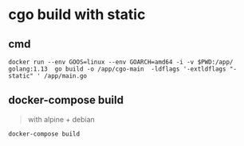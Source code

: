 # cgo build with static

##  cmd

```code
docker run --env GOOS=linux --env GOARCH=amd64 -i -v $PWD:/app/ golang:1.13  go build -o /app/cgo-main  -ldflags '-extldflags "-static" ' /app/main.go
```

## docker-compose build

> with alpine + debian

```code
docker-compose build
```
